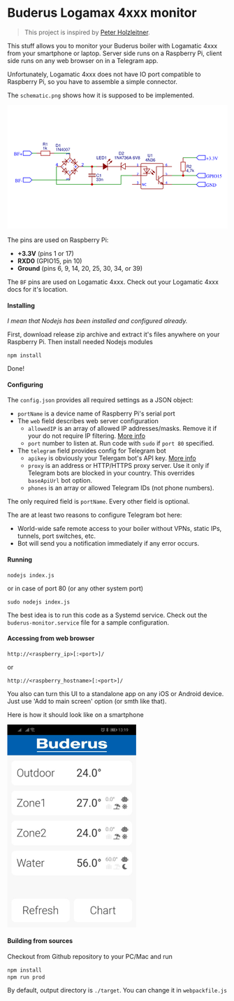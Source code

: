 # Buderus Logamax 4xxx monitor

> This project is inspired by [Peter Holzleitner](https://holzleitner.com/el/buderus-monitor/index-en.html).

This stuff allows you to monitor your Buderus boiler with Logamatic 4xxx from your smartphone or laptop.
Server side runs on a Raspberry Pi, client side runs on any web browser on in a Telegram app.

Unfortunately, Logamatic 4xxx does not have IO port compatible to Raspberry Pi, so you have to assemble a simple connector.

The `schematic.png` shows how it is supposed to be implemented.

![schematic.png](./schematic.png)

The pins are used on Raspberry Pi:
* __+3.3V__ (pins 1 or 17)
* __RXD0__ (GPIO15, pin 10)
* __Ground__ (pins 6, 9, 14, 20, 25, 30, 34, or 39)

The `BF` pins are used on Logamatic 4xxx. Check out your Logamatic 4xxx docs for it's location.

#### Installing

*I mean that Nodejs has been installed and configured already.*

First, download release zip archive and extract it's files anywhere on your Raspberry Pi. Then install needed Nodejs modules
```
npm install
```
Done!

#### Configuring

The `config.json` provides all required settings as a JSON object:
* `portName` is a device name of Raspberry Pi's serial port
* The `web` field describes web server configuration
    * `allowedIP` is an array of allowed IP addresses/masks. Remove it if your do not require IP filtering. [More info](https://www.npmjs.com/package/express-ipfilter)
    * `port` number to listen at. Run code with `sudo` if `port 80` specified.
* The `telegram` field provides config for Telegram bot
    * `apikey` is obviously your Telergam bot's API key. [More info](https://core.telegram.org/bots)
    * `proxy` is an address or HTTP/HTTPS proxy server. Use it only if Telegram bots are blocked in your country. This overrides `baseApiUrl` bot option.
    * `phones` is an array or allowed Telegram IDs (not phone numbers).

The only required field is `portName`. Every other field is optional.

The are at least two reasons to configure Telegram bot here:
* World-wide safe remote access to your boiler without VPNs, static IPs, tunnels, port switches, etc.
* Bot will send you a notification immediately if any error occurs.

#### Running
```
nodejs index.js
```
or in case of port 80 (or any other system port)
```
sudo nodejs index.js
```
The best idea is to run this code as a Systemd service. Check out the `buderus-monitor.service` file for a sample configuration.

#### Accessing from web browser
```
http://<raspberry_ip>[:<port>]/
```
or
```
http://<raspberry_hostname>[:<port>]/
```
You also can turn this UI to a standalone app on any iOS or Android device.
Just use 'Add to main screen' option (or smth like that).

Here is how it should look like on a smartphone

<img src="./screenshot_webui.jpeg" width="295" height="464" />

#### Building from sources

Checkout from Github repository to your PC/Mac and run
```
npm install
npm run prod
```
By default, output directory is `./target`. You can change it in `webpackfile.js`